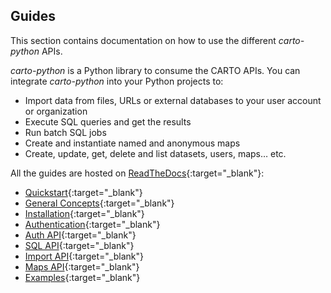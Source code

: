 ## Guides

This section contains documentation on how to use the different _carto-python_ APIs.

_carto-python_ is a Python library to consume the CARTO APIs. You can integrate _carto-python_ into your Python projects to:

* Import data from files, URLs or external databases to your user account or organization
* Execute SQL queries and get the results
* Run batch SQL jobs
* Create and instantiate named and anonymous maps
* Create, update, get, delete and list datasets, users, maps…
etc.

All the guides are hosted on [ReadTheDocs](https://carto-python.readthedocs.io/en/latest){:target="_blank"}:

* [Quickstart](https://carto-python.readthedocs.io/en/latest/quickstart.html){:target="_blank"}
* [General Concepts](https://carto-python.readthedocs.io/en/latest/general_concepts.html){:target="_blank"}
* [Installation](https://carto-python.readthedocs.io/en/latest/installation.html){:target="_blank"}
* [Authentication](https://carto-python.readthedocs.io/en/latest/authentication.html){:target="_blank"}
* [Auth API](https://carto-python.readthedocs.io/en/latest/auth_api.html){:target="_blank"}
* [SQL API](https://carto-python.readthedocs.io/en/latest/sql_api.html){:target="_blank"}
* [Import API](https://carto-python.readthedocs.io/en/latest/import_api.html){:target="_blank"}
* [Maps API](https://carto-python.readthedocs.io/en/latest/maps_api.html){:target="_blank"}
* [Examples](https://carto-python.readthedocs.io/en/latest/examples.html){:target="_blank"}